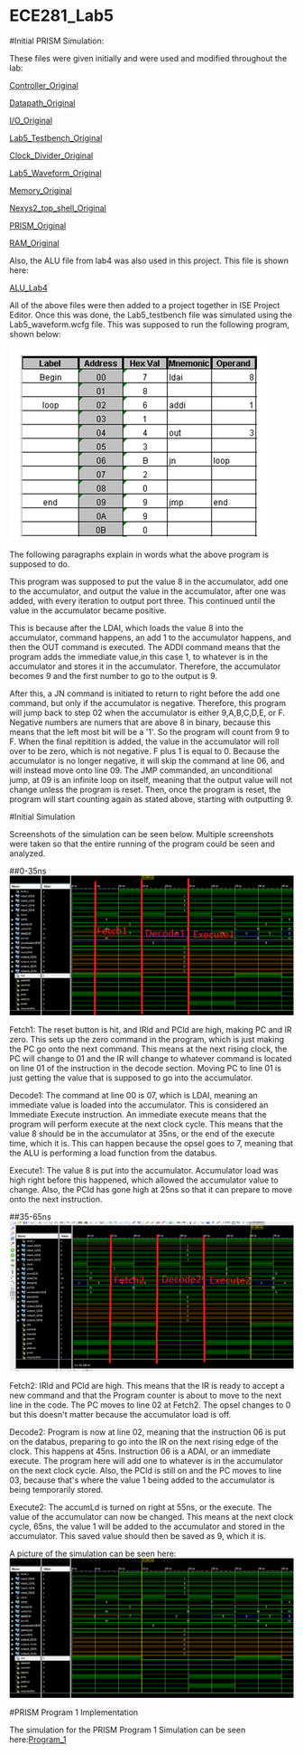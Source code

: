 ECE281_Lab5
===========


#Initial PRISM Simulation: 

These files were given initially and were used and modified throughout the lab: 

[Controller_Original](https://raw.githubusercontent.com/JohnTerragnoli/ECE281_Lab5/master/Controller_Original.vhd)

[Datapath_Original](https://raw.githubusercontent.com/JohnTerragnoli/ECE281_Lab5/master/Datapath_Original.vhd)

[I/O_Original](https://raw.githubusercontent.com/JohnTerragnoli/ECE281_Lab5/master/I_O_Original.vhd)

[Lab5_Testbench_Original](https://raw.githubusercontent.com/JohnTerragnoli/ECE281_Lab5/master/Lab5_testbench_Original.vhd)

[Clock_Divider_Original](https://raw.githubusercontent.com/JohnTerragnoli/ECE281_Lab5/master/Clock_Divider_Original.vhd)

[Lab5_Waveform_Original](https://raw.githubusercontent.com/JohnTerragnoli/ECE281_Lab5/master/Lab5_waveform_Original.wcfg)

[Memory_Original](https://raw.githubusercontent.com/JohnTerragnoli/ECE281_Lab5/master/Memory_Original.vhd)

[Nexys2_top_shell_Original](https://raw.githubusercontent.com/JohnTerragnoli/ECE281_Lab5/master/Nexys2_top_shell_Original.vhd)

[PRISM_Original](https://raw.githubusercontent.com/JohnTerragnoli/ECE281_Lab5/master/PRISM_Original.vhd)

[RAM_Original](https://raw.githubusercontent.com/JohnTerragnoli/ECE281_Lab5/master/RAM_16x4_Original.vhd)


Also, the ALU file from lab4 was also used in this project.  This file is shown here: 

[ALU_Lab4](https://raw.githubusercontent.com/JohnTerragnoli/ECE281_Lab4/master/ALU_shell.vhd)


All of the above files were then added to a project together in ISE Project Editor. Once this was done, the Lab5_testbench file was simulated using the Lab5_waveform.wcfg file.  This was supposed to run the following program, shown below: 

![alt text](https://raw.githubusercontent.com/JohnTerragnoli/ECE281_Lab5/master/InitialProgramPic.PNG "Initial Program Description")

The following paragraphs explain in words what the above program is supposed to do.  

This program was supposed to put the value 8 in the accumulator, add one to the accumulator, and output the value in the accumulator, after one was added, with every iteration to output port three.  This continued until the value in the accumulator became positive. 

This is because after the LDAI, which loads the value 8 into the accumulator, command happens, an add 1 to the accumulator happens, and then the OUT command is executed. The ADDI command means that the program adds the immediate value,in this case 1, to whatever is in the accumulator and stores it in the accumulator.  Therefore, the accumulator becomes 9 and the first number to go to the output is 9. 

After this, a JN command is initiated to return to right before the add one command, but only if the accumulator is negative.  Therefore, this program will jump back to step 02 when the accumulator is either 9,A,B,C,D,E, or F.  Negative numbers are numers that are above 8 in binary, because this means that the left most bit will be a '1'.  So the program will count from 9 to F.  When the final repitition is added, the value in the accumulator will roll over to be zero, which is not negative.  F plus 1 is equal to 0.  Because the accumulator is no longer negative, it will skip the command at line 06, and will instead move onto line 09.  The JMP commanded, an unconditional jump, at 09 is an infinite loop on itself, meaning that the output value will not change unless the program is reset.  Then, once the program is reset, the program will start counting again as stated above, starting with outputting 9.  

#Initial Simulation

Screenshots of the simulation can be seen below.  Multiple screenshots were taken so that the entire running of the program could be seen and analyzed. 

##0-35ns
![alt text](https://raw.githubusercontent.com/JohnTerragnoli/ECE281_Lab5/master/InitialProgramSimulation01.png "Ititial Program Simulation01")



Fetch1: The reset button is hit, and IRld and PCld are high, making PC and IR zero.  This sets up the zero command in the program, which is just making the PC go onto the next command.  This means at the next rising clock, the PC will change to 01 and the IR will change to whatever command is located on line 01 of the instruction in the decode section.  Moving PC to line 01 is just getting the value that is supposed to go into the accumulator.  

Decode1: The command at line 00 is 07, which is LDAI, meaning an immediate value is loaded into the accumulator.  This is considered an Immediate Execute instruction.  An immediate execute means that the program will perform execute at the next clock cycle.  This means that the value 8 should be in the accumulator at 35ns, or the end of the execute time, which it is.  This can happen because the opsel goes to 7, meaning that the ALU is performing a load function from the databus.   

Execute1: The value 8 is put into the accumulator.  Accumulator load was high right before this happened, which allowed the accumulator value to change.  Also, the PCld has gone high at 25ns so that it can prepare to move onto the next instruction.  


##35-65ns
![alt text](https://raw.githubusercontent.com/JohnTerragnoli/ECE281_Lab5/master/InitialProgramSimulation02.PNG "Inital Program Simulation02")

Fetch2:  IRld and PCld are high. This means that the IR is ready to accept a new command and that the Program counter is about to move to the next line in the code.  The PC moves to line 02 at Fetch2.    The opsel changes to 0 but this doesn't matter because the accumulator load is off. 

Decode2: Program is now at line 02, meaning that the instruction 06 is put on the databus, preparing to go into the IR on the next rising edge of the clock. This happens at 45ns. Instruction 06 is a ADAI, or an immediate execute.  The program here will add one to whatever is in the accumulator on the next clock cycle.  Also, the PCld is still on and the PC moves to line 03, because that's where the value 1 being added to the accumulator is being temporarily stored.  

Execute2: The accumLd is turned on right at 55ns, or the execute. The value of the accumulator can now be changed.  This means at the next clock cycle, 65ns, the value 1 will be added to the accumulator and stored in the accumulator.  This saved value should then be saved as 9, which it is.  















A picture of the simulation can be seen here: 
![alt text](https://raw.githubusercontent.com/JohnTerragnoli/ECE281_Lab5/master/InitialProgramSimulation.PNG "Ititial Program Simulation")



#PRISM Program 1 Implementation

The simulation for the PRISM Program 1 Simulation can be seen here:[Program_1](https://www.youtube.com/watch?v=1jAqDPLEqxA&feature=youtu.be)

